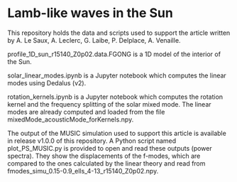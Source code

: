 # Lamb-like waves in the Sun
This repository holds the data and scripts used to support the article written by A. Le Saux, A. Leclerc, G. Laibe, P. Delplace, A. Venaille.

profile_1D_sun_r15140_Z0p02.data.FGONG is a 1D model of the interior of the Sun.

solar_linear_modes.ipynb is a Jupyter notebook which computes the linear modes using Dedalus (v2).

rotation_kernels.ipynb is a Jupyter notebook which computes the rotation kernel and the frequency splitting of the solar mixed mode. The 
linear modes are already computed and loaded from the file mixedMode_acousticMode_forKernels.npy.

The output of the MUSIC simulation used to support this article is available in release v1.0.0 of this repository. A Python script
named plot_PS_MUSIC.py is provided to open and read these outputs (power spectra). They show the displacements of the f-modes,
which are compared to the ones calculated by the linear theory and read from fmodes_simu_0.15-0.9_ells_4-13_r15140_Z0p02.npy.
